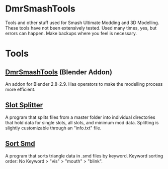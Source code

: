 # DmrSmashTools
Tools and other stuff used for Smash Ultimate Modding and 3D Modelling.
These tools have not been extensively tested. Used many times, yes, but errors can happen. Make backups where you feel is necessary.

# Tools
## [DmrSmashTools](https://github.com/Dreamer13sq/DmrSmashTools/tree/main/DmrSmashTools_Blender) (Blender Addon)
An addon for Blender 2.8-2.9. 
Has operators to make the modelling process more efficient.

## [Slot Splitter](https://github.com/Dreamer13sq/DmrSmashTools/tree/main/SlotSplitter)
A program that splits files from a master folder into individual directories that hold data for single slots, all slots, and minimum mod data.
Splitting is slightly customizable through an "info.txt" file.

## [Sort Smd](https://github.com/Dreamer13sq/DmrSmashTools/tree/main/SortSmd)
A program that sorts triangle data in .smd files by keyword.
Keyword sorting order: No Keyword > "vis" > "mouth" > "blink".
